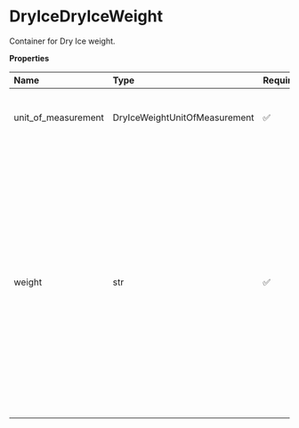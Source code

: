 # DryIceDryIceWeight

Container for Dry Ice weight.

**Properties**

| Name                | Type                          | Required | Description                                                                                                                                                                                                                                               |
| :------------------ | :---------------------------- | :------- | :-------------------------------------------------------------------------------------------------------------------------------------------------------------------------------------------------------------------------------------------------------- |
| unit_of_measurement | DryIceWeightUnitOfMeasurement | ✅       | Container for Unit of measurement for Dry Ice Weight.                                                                                                                                                                                                     |
| weight              | str                           | ✅       | Dry Ice Weight. Cannot be more than package weight. Should be more than 0.0. Valid characters are 0-9 and "." (Decimal point). Limit to 1 digit after the decimal. The maximum length of the field is 5 including "." and can hold up to 1 decimal place. |

<!-- This file was generated by liblab | https://liblab.com/ -->
